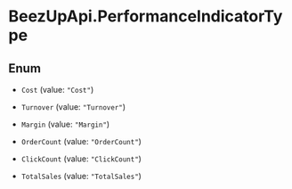 # BeezUpApi.PerformanceIndicatorType

## Enum


* `Cost` (value: `"Cost"`)

* `Turnover` (value: `"Turnover"`)

* `Margin` (value: `"Margin"`)

* `OrderCount` (value: `"OrderCount"`)

* `ClickCount` (value: `"ClickCount"`)

* `TotalSales` (value: `"TotalSales"`)


